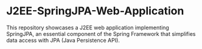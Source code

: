 # J2EE-SpringJPA-Web-Application
This repository showcases a J2EE web application implementing SpringJPA, an essential component of the Spring Framework that simplifies data access with JPA (Java Persistence API).

